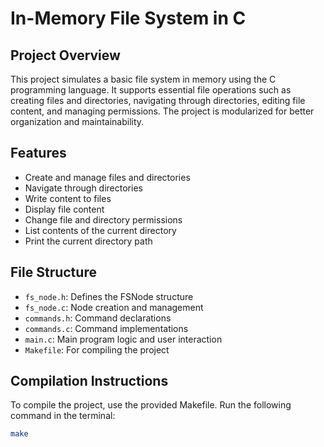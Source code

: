 # In-Memory File System in C

## Project Overview
This project simulates a basic file system in memory using the C programming language. It supports essential file operations such as creating files and directories, navigating through directories, editing file content, and managing permissions. The project is modularized for better organization and maintainability.

## Features
- Create and manage files and directories
- Navigate through directories
- Write content to files
- Display file content
- Change file and directory permissions
- List contents of the current directory
- Print the current directory path

## File Structure
- `fs_node.h`: Defines the FSNode structure
- `fs_node.c`: Node creation and management
- `commands.h`: Command declarations
- `commands.c`: Command implementations
- `main.c`: Main program logic and user interaction
- `Makefile`: For compiling the project

## Compilation Instructions
To compile the project, use the provided Makefile. Run the following command in the terminal:

```bash
make
